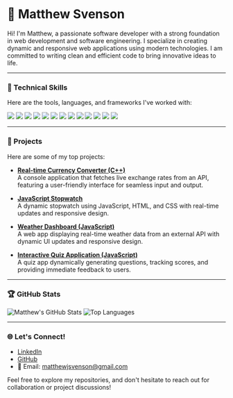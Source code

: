 # 👋 Matthew Svenson

Hi! I'm Matthew, a passionate software developer with a strong foundation in web development and software engineering. I specialize in creating dynamic and responsive web applications using modern technologies. I am committed to writing clean and efficient code to bring innovative ideas to life.

---

### 🔧 Technical Skills

Here are the tools, languages, and frameworks I've worked with:

<p align="left">
  <img src="https://img.shields.io/badge/HTML5-E34F26?style=for-the-badge&logo=html5&logoColor=white" />
  <img src="https://img.shields.io/badge/CSS3-1572B6?style=for-the-badge&logo=css3&logoColor=white" />
  <img src="https://img.shields.io/badge/JavaScript-F7DF1E?style=for-the-badge&logo=javascript&logoColor=black" />
  <img src="https://img.shields.io/badge/TypeScript-007ACC?style=for-the-badge&logo=typescript&logoColor=white" />
  <img src="https://img.shields.io/badge/Jest-C21325?style=for-the-badge&logo=jest&logoColor=white" />
  <img src="https://img.shields.io/badge/React-61DAFB?style=for-the-badge&logo=react&logoColor=black" />
  <img src="https://img.shields.io/badge/Python-3776AB?style=for-the-badge&logo=python&logoColor=white" />
  <img src="https://img.shields.io/badge/C++-00599C?style=for-the-badge&logo=cplusplus&logoColor=white" />
  <img src="https://img.shields.io/badge/C-A8B9CC?style=for-the-badge&logo=C&logoColor=white" />
  <img src="https://img.shields.io/badge/SQL-003B57?style=for-the-badge&logo=postgresql&logoColor=white" />
  <img src="https://img.shields.io/badge/PHP-777BB4?style=for-the-badge&logo=php&logoColor=white" />
  <img src="https://img.shields.io/badge/Linux-FCC624?style=for-the-badge&logo=linux&logoColor=black" />
  <img src="https://img.shields.io/badge/Git-F05032?style=for-the-badge&logo=git&logoColor=white" />
</p>

---

### 📂 Projects

Here are some of my top projects:

- **[Real-time Currency Converter (C++)](#)**  
  A console application that fetches live exchange rates from an API, featuring a user-friendly interface for seamless input and output.

- **[JavaScript Stopwatch](#)**  
  A dynamic stopwatch using JavaScript, HTML, and CSS with real-time updates and responsive design.

- **[Weather Dashboard (JavaScript)](#)**  
  A web app displaying real-time weather data from an external API with dynamic UI updates and responsive design.

- **[Interactive Quiz Application (JavaScript)](#)**  
  A quiz app dynamically generating questions, tracking scores, and providing immediate feedback to users.

---

### 🏆 GitHub Stats

![Matthew's GitHub Stats](https://github-readme-stats.vercel.app/api?username=mjsvenson&show_icons=true&theme=radical)
![Top Languages](https://github-readme-stats.vercel.app/api/top-langs/?username=mjsvenson&layout=compact&theme=radical)

---

### 🌐 Let's Connect!

- [LinkedIn](https://www.linkedin.com/in/matthew-svenson/)
- [GitHub](https://github.com/mjsvenson)
- 📧 Email: [matthewjsvenson@gmail.com](mailto:matthewjsvenson@gmail.com)

Feel free to explore my repositories, and don't hesitate to reach out for collaboration or project discussions!
